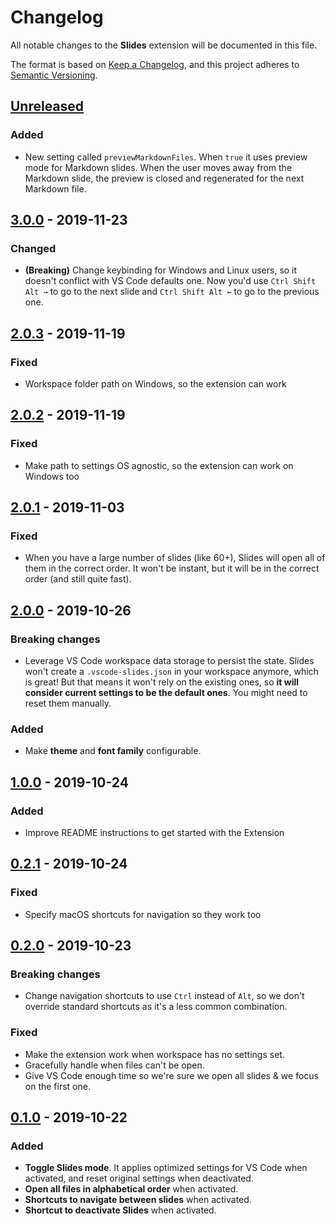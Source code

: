 # Changelog

All notable changes to the **Slides** extension will be documented in this file.

The format is based on [Keep a Changelog](https://keepachangelog.com/en/1.0.0/),
and this project adheres to [Semantic Versioning](https://semver.org/spec/v2.0.0.html).

## [Unreleased]

### Added

- New setting called `previewMarkdownFiles`. When `true` it uses preview mode for Markdown slides. When the user moves away from the Markdown slide, the preview is closed and regenerated for the next Markdown file.

## [3.0.0] - 2019-11-23

### Changed

- **(Breaking)** Change keybinding for Windows and Linux users, so it doesn't conflict with VS Code defaults one. Now you'd use `Ctrl Shift Alt →` to go to the next slide and `Ctrl Shift Alt ←` to go to the previous one.

## [2.0.3] - 2019-11-19

### Fixed

- Workspace folder path on Windows, so the extension can work

## [2.0.2] - 2019-11-19

### Fixed

- Make path to settings OS agnostic, so the extension can work on Windows too

## [2.0.1] - 2019-11-03

### Fixed

- When you have a large number of slides (like 60+), Slides will open all of them in the correct order. It won't be instant, but it will be in the correct order (and still quite fast).

## [2.0.0] - 2019-10-26

### Breaking changes

- Leverage VS Code workspace data storage to persist the state. Slides won't create a `.vscode-slides.json` in your workspace anymore, which is great! But that means it won't rely on the existing ones, so **it will consider current settings to be the default ones**. You might need to reset them manually.

### Added

- Make **theme** and **font family** configurable.

## [1.0.0] - 2019-10-24

### Added

- Improve README instructions to get started with the Extension

## [0.2.1] - 2019-10-24

### Fixed

- Specify macOS shortcuts for navigation so they work too

## [0.2.0] - 2019-10-23

### Breaking changes

- Change navigation shortcuts to use `Ctrl` instead of `Alt`, so we don't override standard shortcuts as it's a less common combination.

### Fixed

- Make the extension work when workspace has no settings set.
- Gracefully handle when files can't be open.
- Give VS Code enough time so we're sure we open all slides & we focus on the first one.

## [0.1.0] - 2019-10-22

### Added

- **Toggle Slides mode**. It applies optimized settings for VS Code when activated, and reset original settings when deactivated.
- **Open all files in alphabetical order** when activated.
- **Shortcuts to navigate between slides** when activated.
- **Shortcut to deactivate Slides** when activated.

[unreleased]: https://github.com/nicoespeon/vscode-slides/compare/3.0.0...HEAD
[3.0.0]: https://github.com/nicoespeon/vscode-slides/compare/2.0.3...3.0.0
[2.0.3]: https://github.com/nicoespeon/vscode-slides/compare/2.0.2...2.0.3
[2.0.2]: https://github.com/nicoespeon/vscode-slides/compare/2.0.1...2.0.2
[2.0.1]: https://github.com/nicoespeon/vscode-slides/compare/2.0.0...2.0.1
[2.0.0]: https://github.com/nicoespeon/vscode-slides/compare/1.0.0...2.0.0
[1.0.0]: https://github.com/nicoespeon/vscode-slides/compare/0.2.1...1.0.0
[0.2.1]: https://github.com/nicoespeon/vscode-slides/compare/0.2.0...0.2.1
[0.2.0]: https://github.com/nicoespeon/vscode-slides/compare/0.1.0...0.2.0
[0.1.0]: https://github.com/nicoespeon/vscode-slides/compare/8fdc599d586b5ad4614d038d232c840eeebe2412...0.1.0
